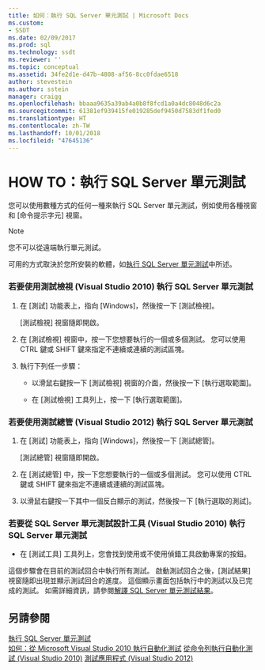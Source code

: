 ```yaml
---
title: 如何：執行 SQL Server 單元測試 | Microsoft Docs
ms.custom:
- SSDT
ms.date: 02/09/2017
ms.prod: sql
ms.technology: ssdt
ms.reviewer: ''
ms.topic: conceptual
ms.assetid: 34fe2d1e-d47b-4808-af56-8cc0fdae6518
author: stevestein
ms.author: sstein
manager: craigg
ms.openlocfilehash: bbaaa9635a39ab4a0b8f8fcd1a0a4dc8048d6c2a
ms.sourcegitcommit: 61381ef939415fe019285def9450d7583df1fed0
ms.translationtype: HT
ms.contentlocale: zh-TW
ms.lasthandoff: 10/01/2018
ms.locfileid: "47645136"
---
```

# <a name="how-to-run-sql-server-unit-tests"></a>HOW TO：執行 SQL Server 單元測試
您可以使用數種方式的任何一種來執行 SQL Server 單元測試，例如使用各種視窗和 [命令提示字元] 視窗。  
  
> [!NOTE]  
> 您不可以從遠端執行單元測試。  
  
可用的方式取決於您所安裝的軟體，如[執行 SQL Server 單元測試](../ssdt/running-sql-server-unit-tests.md)中所述。  
  
### <a name="to-run-sql-server-unit-tests-using-test-view-visual-studio-2010"></a>若要使用測試檢視 (Visual Studio 2010) 執行 SQL Server 單元測試  
  
1.  在 [測試] 功能表上，指向 [Windows]，然後按一下 [測試檢視]。  
  
    [測試檢視] 視窗隨即開啟。  
  
2.  在 [測試檢視] 視窗中，按一下您想要執行的一個或多個測試。 您可以使用 CTRL 鍵或 SHIFT 鍵來指定不連續或連續的測試區塊。  
  
3.  執行下列任一步驟：  
  
    -   以滑鼠右鍵按一下 [測試檢視] 視窗的介面，然後按一下 [執行選取範圍]。  
  
    -   在 [測試檢視] 工具列上，按一下 [執行選取範圍]。  
  
### <a name="to-run-sql-server-unit-tests-using-test-explorer-visual-studio-2012"></a>若要使用測試總管 (Visual Studio 2012) 執行 SQL Server 單元測試  
  
1.  在 [測試] 功能表上，指向 [Windows]，然後按一下 [測試總管]。  
  
    [測試總管] 視窗隨即開啟。  
  
2.  在 [測試總管] 中，按一下您想要執行的一個或多個測試。 您可以使用 CTRL 鍵或 SHIFT 鍵來指定不連續或連續的測試區塊。  
  
3.  以滑鼠右鍵按一下其中一個反白顯示的測試，然後按一下 [執行選取的測試]。  
  
### <a name="to-run-sql-server-unit-tests-from-the-sql-server-unit-test-designer-visual-studio-2010"></a>若要從 SQL Server 單元測試設計工具 (Visual Studio 2010) 執行 SQL Server 單元測試  
  
-   在 [測試工具] 工具列上，您會找到使用或不使用偵錯工具啟動專案的按鈕。  
  
這個步驟會在目前的測試回合中執行所有測試。 啟動測試回合之後，[測試結果] 視窗隨即出現並顯示測試回合的進度。 這個顯示畫面包括執行中的測試以及已完成的測試。 如需詳細資訊，請參閱[解譯 SQL Server 單元測試結果](../ssdt/interpreting-sql-server-unit-test-results.md)。  
  
## <a name="see-also"></a>另請參閱  
[執行 SQL Server 單元測試](../ssdt/running-sql-server-unit-tests.md)  
[如何：從 Microsoft Visual Studio 2010 執行自動化測試](http://msdn.microsoft.com/library/ms182470(VS.100).aspx)  
[從命令列執行自動化測試 (Visual Studio 2010)](http://msdn.microsoft.com/library/ms182486(VS.100).aspx)  
[測試應用程式 (Visual Studio 2012)](http://msdn.microsoft.com/library/ms182409.aspx)  
  

